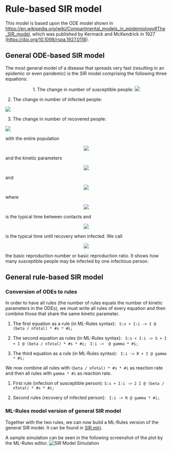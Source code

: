 # Rule-based SIR model

This model is based upon the ODE model shown in https://en.wikipedia.org/wiki/Compartmental_models_in_epidemiology#The_SIR_model, which was published by Kermack and McKendrick in 1927 (https://doi.org/10.1098/rspa.1927.0118).

## General ODE-based SIR model
The most general model of a disease that spreads very fast (resulting in an epidemic or even pandemic) is the SIR model comprising the following three equations:

<p align="center">
1. The change in number of susceptible people:
<!-- $$$\frac{dS(t)}{dt} = - \frac{\beta}{N_\text{total}} S(t) I(t)$$$ -->
<img src="https://latex.codecogs.com/gif.latex?%5Cfrac%7BdS%28t%29%7D%7Bdt%7D%20%3D%20-%20%5Cfrac%7B%5Cbeta%7D%7BN_%5Ctext%7Btotal%7D%7D%20S%28t%29%20I%28t%29">

2. The change in number of infected people:
<!-- $$$\frac{dI(t)}{dt} = \frac{\beta}{N_\text{total}} S(t) I(t) - \gamma I(t)$$$ -->
<img src="https://latex.codecogs.com/gif.latex?%5Cfrac%7BdI%28t%29%7D%7Bdt%7D%20%3D%20%5Cfrac%7B%5Cbeta%7D%7BN_%5Ctext%7Btotal%7D%7D%20S%28t%29%20I%28t%29%20-%20%5Cgamma%20I%28t%29">

3. The change in number of recovered people:
<!-- $$$\frac{dR(t)}{dt} = \gamma I(t)$$$ -->
<img src="https://latex.codecogs.com/gif.latex?%5Cfrac%7BdR%28t%29%7D%7Bdt%7D%20%3D%20%5Cgamma%20I%28t%29">
</p>

with the entire population
<p align="center">
<!-- $$$N_\text{total} = S(t) + I(t) + R(t) = const$$$ -->
<img src="https://latex.codecogs.com/gif.latex?N_%5Ctext%7Btotal%7D%20%3D%20S%28t%29%20&plus;%20I%28t%29%20&plus;%20R%28t%29%20%3D%20const">
</p>

and the kinetic parameters

<p align="center">
<!-- $$$[\beta = \frac{1}{\tau_C}$$$ -->
<img src="https://latex.codecogs.com/gif.latex?%5Cbeta%20%3D%20%5Cfrac%7B1%7D%7B%5Ctau_C%7D">
</p>

and

<p align="center">
<!-- $$$\gamma = \frac{1}{\tau_R}$$$ -->
<img src="https://latex.codecogs.com/gif.latex?%5Cgamma%20%3D%20%5Cfrac%7B1%7D%7B%5Ctau_R%7D">
</p>

where

<p align="center">
<!-- $$$\tau_C$$$ -->
<img src="https://latex.codecogs.com/gif.latex?%5Ctau_C">
</p>

is the typical time between contacts and

<p align="center">
<!-- $$$\tau_R$$$$ -->
<img src="https://latex.codecogs.com/gif.latex?%5Ctau_R">
</p>

is the typical time until recovery when infected. We call

<p align="center">
<!-- $$$R_0 = \frac{\beta}{\gamma}$$$ -->
<img src="https://latex.codecogs.com/gif.latex?R_0%20%3D%20%5Cfrac%7B%5Cbeta%7D%7B%5Cgamma%7D">
</p>

the basic reproduction number or basic reproduction ratio. It shows how many susceptible people may be infected by one infectious person.

## General rule-based SIR model

### Conversion of ODEs to rules
In order to have all rules (the number of rules equals the number of kinetic parameters in the ODEs), we must write all rules of every equation and then combine those that share the same kinetic parameter.

1. The first equation as a rule (in ML-Rules syntax):
``` S:s + I:i -> I @ (beta / nTotal) * #s * #i;```

2. The second equation as rules (in ML-Rules syntax):
``` S:s + I:i -> S + I + I @ (beta / nTotal) * #s * #i;```
``` I:i ->  @ gamma * #i;```

3. The third equation as a rule (in ML-Rules syntax):
``` I:i -> R + I @ gamma * #i;```

We now combine all rules with ```(beta / nTotal) * #s * #i``` as reaction rate and then all rules with ```gamma * #i``` as reaction rate.

1. First rule (infection of susceptible person):
``` S:s + I:i -> 2 I @ (beta / nTotal) * #s * #i; ```

2. Second rules (recovery of infected person):
``` I:i -> R @ gamma * #i;```


### ML-Rules model version of general SIR model
Together with the two rules, we can now build a ML-Rules version of the general SIR model. It can be found in [SIR.mlrj](./SIR.mlrj).

A sample simulation can be seen in the following screenshot of the plot by the ML-Rules editor.
![SIR Model Simulation](./SIRsimulation.png)

